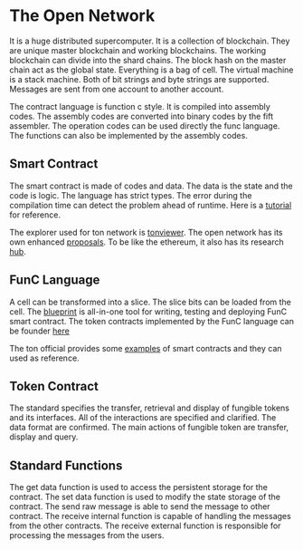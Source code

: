 # The Open Network

It is a huge distributed supercomputer. It is a collection of blockchain. They are unique master blockchain and working blockchains. The working blockchain can divide into the shard chains. The block hash on the master chain act as the global state. Everything is a bag of cell. The virtual machine is a stack machine. Both of bit strings and byte strings are supported. Messages are sent from one account to another account.

The contract language is function c style. It is compiled into assembly codes. The assembly codes are converted into binary codes by the fift assembler. The operation codes can be used directly the func language. The functions can also be implemented by the assembly codes.

## Smart Contract

The smart contract is made of codes and data. The data is the state and the code is logic. The language has strict types. The error during the compilation time can detect the problem ahead of runtime. Here is a [tutorial](http://tonhelloworld.com/02-contract/) for reference.

The explorer used for ton network is [tonviewer](https://tonviewer.com/). The open network has its own enhanced [proposals](https://github.com/ton-blockchain/TEPs). To be like the ethereum, it also has its research [hub](https://tonresear.ch/). 

## FunC Language

A cell can be transformed into a slice. The slice bits can be loaded from the cell. The [blueprint](https://github.com/ton-org/blueprint) is all-in-one tool for writing, testing and deploying FunC smart contract. The token contracts implemented by the FunC language can be founder [here](https://github.com/ton-blockchain/token-contract)

The ton official provides some [examples](https://docs.ton.org/develop/smart-contracts/examples) of smart contracts and they can used as reference. 

## Token Contract

The standard specifies the transfer, retrieval and display of fungible tokens and its interfaces. All of the interactions are specified and clarified. The data format are confirmed. The main actions of fungible token are transfer, display and query. 

## Standard Functions

The get data function is used to access the persistent storage for the contract. The set data function is used to modify the state storage of the contract. The send raw message is able to send the message to other contract. The receive internal function is capable of handling the messages from the other contracts. The receive external function is responsible for processing the messages from the users. 


